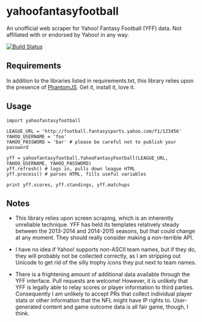 yahoofantasyfootball
====================

An unofficial web scraper for Yahoo! Fantasy Football (YFF) data. Not affiliated with or endorsed by Yahoo! in any way.

[![Build Status](https://travis-ci.org/sbma44/yahoofantasyfootball.svg?branch=master)](https://travis-ci.org/sbma44/yahoofantasyfootball)

Requirements
------------
In addition to the libraries listed in requirements.txt, this library relies upon the presence of [PhantomJS](http://phantomjs.org/). Get it, install it, love it.

Usage
-----
```
import yahoofantasyfootball

LEAGUE_URL = 'http://football.fantasysports.yahoo.com/f1/123456'
YAHOO_USERNAME = 'foo'
YAHOO_PASSWORD = 'bar' # please be careful not to publish your password

yff = yahoofantasyfootball.YahooFantasyFootball(LEAGUE_URL, YAHOO_USERNAME, YAHOO_PASSWORD)
yff.refresh() # logs in, pulls down league HTML
yff.process() # parses HTML, fills useful variables

print yff.scores, yff.standings, yff.matchups
```

Notes
-----
* This library relies upon screen scraping, which is an inherently unreliable technique. YFF has held its templates relatively steady between the 2013-2014 and 2014-2015 seasons, but that could change at any moment. They should really consider making a non-terrible API.

* I have no idea if Yahoo! supports non-ASCII team names, but if they do, they will probably not be collected correctly, as I am stripping out Unicode to get rid of the silly trophy icons they put next to team names.

* There is a frightening amount of additional data available through the YFF interface. Pull requests are welcome! However, it is unlikely that YFF is legally able to relay scores or player information to third parties. Consequently I am unlikely to accept PRs that collect individual player stats or other information that the NFL might have IP rights to. User-generated content and game outcome data is all fair game, though, I think.
